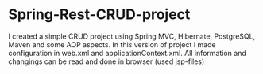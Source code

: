 # Spring-Rest-CRUD-project

I created a simple CRUD project using Spring MVC, Hibernate, PostgreSQL, Maven and some AOP aspects.
In this version of project I made configuration in web.xml and applicationContext.xml.
All information and changings can be read and done in browser (used jsp-files)
